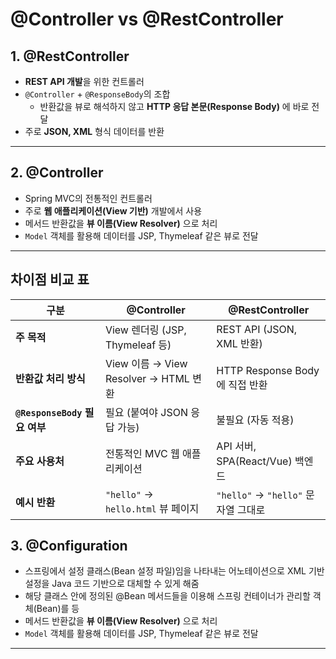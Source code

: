 # @Controller vs @RestController

## 1. @RestController
- **REST API 개발**을 위한 컨트롤러
- `@Controller` + `@ResponseBody`의 조합
  - 반환값을 뷰로 해석하지 않고 **HTTP 응답 본문(Response Body)** 에 바로 전달
- 주로 **JSON, XML** 형식 데이터를 반환

---

## 2. @Controller
- Spring MVC의 전통적인 컨트롤러  
- 주로 **웹 애플리케이션(View 기반)** 개발에서 사용
- 메서드 반환값을 **뷰 이름(View Resolver)** 으로 처리
- `Model` 객체를 활용해 데이터를 JSP, Thymeleaf 같은 뷰로 전달

---

## 차이점 비교 표

| 구분                    | @Controller                          | @RestController                  |
|-------------------------|--------------------------------------|----------------------------------|
| **주 목적**              | View 렌더링 (JSP, Thymeleaf 등)       | REST API (JSON, XML 반환)          |
| **반환값 처리 방식**       | View 이름 → View Resolver → HTML 변환 | HTTP Response Body에 직접 반환      |
| **`@ResponseBody` 필요 여부** | 필요 (붙여야 JSON 응답 가능)              | 불필요 (자동 적용)                     |
| **주요 사용처**           | 전통적인 MVC 웹 애플리케이션              | API 서버, SPA(React/Vue) 백엔드       |
| **예시 반환**             | `"hello"` → `hello.html` 뷰 페이지   | `"hello"` → `"hello"` 문자열 그대로 |

## 3. @Configuration
- 스프링에서 설정 클래스(Bean 설정 파일)임을 나타내는 어노테이션으로 XML 기반 설정을 Java 코드 기반으로 대체할 수 있게 해줌
- 해당 클래스 안에 정의된 @Bean 메서드들을 이용해 스프링 컨테이너가 관리할 객체(Bean)를 등
- 메서드 반환값을 **뷰 이름(View Resolver)** 으로 처리
- `Model` 객체를 활용해 데이터를 JSP, Thymeleaf 같은 뷰로 전달

---

